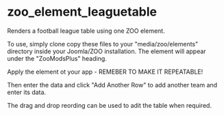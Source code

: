 zoo_element_leaguetable
=======================

Renders a football league table using one ZOO element.

To use, simply clone copy these files to your "media/zoo/elements" directory inside your Joomla/ZOO installation. The element will appear under the "ZooModsPlus" heading.


Apply the element ot your app - REMEBER TO MAKE IT REPEATABLE!

Then enter the data and click "Add Another Row" to add another team and enter its data.

The drag and drop reording can be used to adit the table when required.
